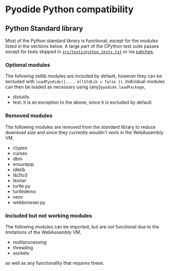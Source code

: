 # Pyodide Python compatibility


## Python Standard library

Most of the Python standard library is functional, except for the modules
listed in the sections below. A large part of the CPython test suite passes except for
tests skipped in
[`src/tests/python_tests.txt`](https://github.com/pyodide/pyodide/blob/main/src/tests/python_tests.txt)
or via [patches](https://github.com/pyodide/pyodide/tree/main/cpython/patches).

### Optional modules

The following stdlib modules are included by default, however
they can be excluded with `loadPyodide({..., allStdLib = false })`.
Individual modules can then be loaded as necessary using
{any}`pyodide.loadPackage`,

 - distutils
 - test: it is an exception to the above, since it is excluded by default.

### Removed modules

The following modules are removed from the standard library to reduce download size and
since they currently wouldn't work in the WebAssembly VM,

 - ctypes
 - curses
 - dbm
 - ensurepip
 - idlelib
 - lib2to3
 - tkinter
 - turtle.py
 - turtledemo
 - venv
 - webbrowser.py

### Included but not working modules

The following modules can be imported, but are not functional due to the limitations of the WebAssembly VM,
 - multiprocessing
 - threading
 - sockets

as well as any functionality that requires these.
